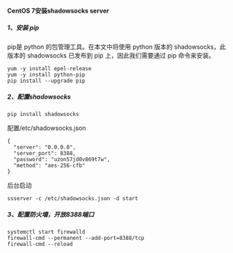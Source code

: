 #### CentOS 7安装shadowsocks server

##### 1、安装 pip
pip是 python 的包管理工具。在本文中将使用 python 版本的 shadowsocks，此版本的 shadowsocks 已发布到 pip 上，因此我们需要通过 pip 命令来安装。

```shell
yum -y install epel-release
yum -y install python-pip
pip install --upgrade pip

```
##### 2、配置shadowsocks
```
pip install shadowsocks
```
配置/etc/shadowsocks.json
```shell
{
  "server": "0.0.0.0",
  "server_port": 8388,
  "password": "uzon57jd0v869t7w",
  "method": "aes-256-cfb"
}
```
后台启动
```shell
ssserver -c /etc/shadowsocks.json -d start
```
##### 3、配置防火墙，开放8388端口
```
systemctl start firewalld
firewall-cmd --permanent --add-port=8388/tcp
firewall-cmd --reload

```
